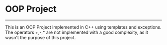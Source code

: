# OOP Project 
---
This is an OOP Project implemented in C++ using templates and exceptions. The operators +,-,* are not implemented with a good complexity, as it wasn't the purpose of this project. 

